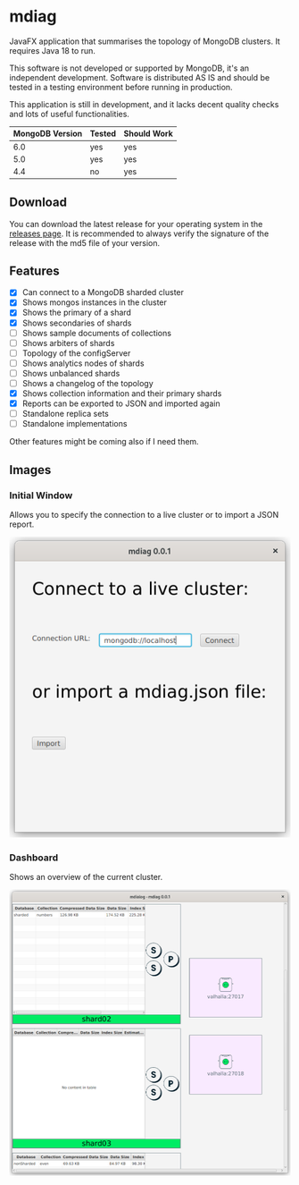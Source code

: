 # mdiag

JavaFX application that summarises the topology of MongoDB clusters. It requires Java 18 to run.

This software is not developed or supported by MongoDB, it's an independent development. Software is distributed AS IS
and should be tested in a testing environment before running in production. 

This application is still in development, and it lacks decent quality checks and lots of useful functionalities.

| MongoDB Version | Tested | Should Work |
|-----------------|--------|-------------|
| 6.0             | yes    | yes         |
| 5.0             | yes    | yes         |
| 4.4             | no     | yes         |

## Download

You can download the latest release for your operating system in the [releases page](https://github.com/kmruiz/mdiag/releases). It is recommended to always verify
the signature of the release with the md5 file of your version.

## Features

* [x] Can connect to a MongoDB sharded cluster
* [x] Shows mongos instances in the cluster
* [x] Shows the primary of a shard
* [x] Shows secondaries of shards
* [ ] Shows sample documents of collections
* [ ] Shows arbiters of shards
* [ ] Topology of the configServer
* [ ] Shows analytics nodes of shards
* [ ] Shows unbalanced shards
* [ ] Shows a changelog of the topology
* [x] Shows collection information and their primary shards
* [x] Reports can be exported to JSON and imported again
* [ ] Standalone replica sets
* [ ] Standalone implementations

Other features might be coming also if I need them.

## Images

### Initial Window

Allows you to specify the connection to a live cluster or to import a JSON report.

![Initial Window, where you can specify a connection to a cluster or to import a report.](docs/img/init-flow.png)

### Dashboard

Shows an overview of the current cluster.

![Dashboard that shows a view of the current cluster. The picture shows a sharded cluster, where each shard contains a three replica set](docs/img/live-report.png)

